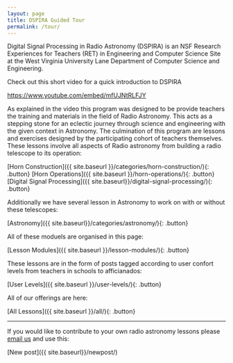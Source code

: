 ```yaml
---
layout: page
title: DSPIRA Guided Tour
permalink: /tour/
---
```


Digital Signal Processing in Radio Astronomy (DSPIRA) is an NSF Research Experiences for Teachers (RET) in Engineering and Computer Science Site at the West Virginia University Lane Department of Computer Science and Engineering.

Check out this short video for a quick introduction to DSPIRA

https://www.youtube.com/embed/mfUJNtRLFJY

As explained in the video this program was designed to be provide teachers the training and materials in the field of Radio Astronomy. This acts as a stepping stone for an eclectic journey through science and engineering with the given context in Astronomy. The culmination of this program are lessons and exercises designed by the participating cohort of teachers themselves. These lessons involve all aspects of Radio astronomy from building a radio telescope  to its operation: 

[Horn Construction]({{ site.baseurl }}/categories/horn-construction/){: .button} [Horn Operations]({{ site.baseurl }}/horn-operations/){: .button} [Digital Signal Processing]({{ site.baseurl}}/digital-signal-processing/){: .button}

Additionally we have several lesson in Astronomy to work on with or without these telescopes:

[Astronomy]({{ site.baseurl}}/categories/astronomy/){: .button}


All of these moduels are organised in this page: 

[Lesson Modules]({{ site.baseurl }}/lesson-modules/){: .button} 

These lessons are in the form of posts tagged according to user confort levels from teachers in schools to afficianados:

[User Levels]({{ site.baseurl }}/user-levels/){: .button} 

All of our offerings are here:

[All Lessons]({{ site.baseurl }}/all/){: .button}


<hr>

If you would like to contribute to your own radio astronomy lessons please [email us](pranav.sanghavi@mail.wvu.edu) and use this:

[New post]({{ site.baseurl}}/newpost/)
